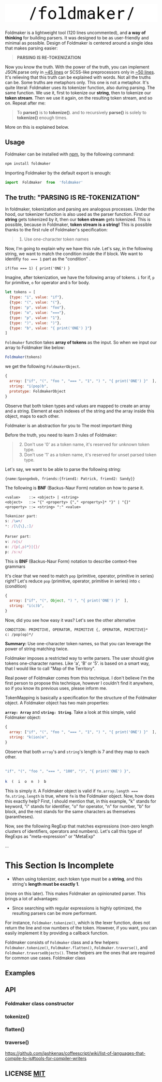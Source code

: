 # ![](logo.png)

Foldmaker is a lightweight tool (120 lines uncommented), and **a way of thinking** for building parsers. It was designed to be as user-friendly and minimal as possible. Design of Foldmaker is centered around a single idea that makes parsing easier:

> **PARSING IS RE-TOKENIZATION**

Now you know the truth. With the power of the truth, you can implement JSON.parse only in [~45 lines](https://github.com/foldmaker/json-parse) or SCSS-like preprocessors only in [~50 lines](https://github.com/foldmaker/css-nested). It's relieving that this truth can be explained with words. Not all the truths can be. Some truths are metaphors only. This one is not a metaphor. It's quite literal: Foldmaker uses its tokenizer function, also during parsing. The same function. We use it, first to tokenize our **string**, then to tokenize our **token stream**. Then we use it again, on the resulting token stream, and so on. Repeat after me:

> To **parse()** is to **tokenize()**. and to recursively **parse()** is solely to **tokenize()** enough times.

More on this is explained below.

## Usage
Foldmaker can be installed with [npm](https://docs.npmjs.com/getting-started/what-is-npm), by the following command:
```sh
npm install foldmaker
```
Importing Foldmaker by the default export is enough:
```js
import  Foldmaker  from  'foldmaker'
```

## The truth: "PARSING IS RE-TOKENIZATION"

In foldmaker, tokenization and parsing are analogous processes. Under the hood, our tokenizer function is also used as the parser function. First our **string** gets tokenized by it, then our **token stream** gets tokenized. This is possible, because in Foldmaker, **token stream is a string!** This is possible thanks to the first rule of Foldmaker's specification:

> 1. Use one-character token names

Now, I'm going to explain why we have this rule. Let's say, in the following string, we want to match the condition inside the if block. We want to identifiy `foo === 1` part as the "condition" .
```
if(foo === 1) { print('ONE') }
```
Imagine, after tokenization, we have the following array of tokens. `i` for if, `p` for primitive, `o` for operator and `b` for body.
```js
let tokens = [
  {type: "i", value: "if"},
  {type: "(", value: "("},
  {type: "p", value: "foo"},
  {type: "o", value: "==="},
  {type: "p", value: "1"},
  {type: ")", value: ")"},
  {type: "b", value: "{ print('ONE') }"}
]
```
`Foldmaker` function takes **array of tokens** as the input. So when we input our array to Foldmaker like below:
```js
Foldmaker(tokens)
```
we get the following `FoldmakerObject`. 
```js
{
  array: ["if", "(", "foo ", "=== ", "1", ") ", "{ print('ONE') }"  ],
  string: "i(pop)b",
  prototype: FoldmakerObject
}
```
Observe that both token types and values are mapped to create an array and a string. Element at each indexes of the string and the array inside this object, maps to each other.

Foldmaker is an abstraction for you to  The most important thing

Before the truth, you need to learn 3 rules of Foldmaker:

> 2. Don't use '0' as a token name, it's reserved for unknown token type.
> 3. Don't use '1' as a token name, it's reserved for unset parsed token type.

Let's say, we want to be able to parse the following string:
```
{name:Spongebob, friends:{friend1: Patrick, friend2: Sandy}}
```
The following is  **BNF**  (Backus-Naur Form) notation on how to parse it.
```
<value>    ::= <object> | <string> 
<object>   ::= "{" <property> {"," <property>}* "}" | "{}"
<property> ::= <string> ":" <value>
```

```js
Tokenizer part:
s: /\w+/
*: /[\{\},:]/ 
 
Parser part:
v: /o|s/
o: /{p(,p)*}|{}/
p: /s:v/
```
This is  **BNF**  (Backus-Naur Form) notation to describe context-free grammars


It's clear that we need to match  `pop` (primitive, operator, primitive in series) right?
Let's reduce `pop` (primitive, operator, primitive in series) into `c` (condition)
```js
{
  array: ["if", "(", Object, ") ", "{ print('ONE') }"  ],
  string: "i(c)b",
}
```
Now, did you see how easy it was? Let's see the other alternative
```
CONDITION: PRIMITIVE, OPERATOR, PRIMITIVE {, OPERATOR, PRIMITIVE}*
c: /pop(op)*/
```

**Summary:** Use one-character token names, so that you can leverage the power of string matching twice.

Foldmaker imposes a restricted way to write parsers. The user should give tokens one-character names. Like 'a', 'B' or '5'.
is based on a smart way, that I would like to call "Map of the Territory". 

Real power of Foldmaker comes from this technique. I don't believe I'm the first person to propose this technique, however I couldn't find it anywhere, so if you know its previous uses, please inform me.

  

TokenMapping is basically a specification for the structure of the Foldmaker object. A Foldmaker object has two main properties:

**`array: Array`** and **`string: String`**. Take a look at this simple, valid Foldmaker object:

```js
{
  array: ["if", "(", "foo ", "=== ", "1", ") ", "{ print('ONE') }"  ],
  string: "k(ion)e",
}
```

Observe that both `array`'s and `string`'s length is 7 and they map to each other.

```js

"if", "(", "foo ", "=== ", "100", ")", "{ print('ONE') }",

k  (  i  o  n  )  b

```

This is simply it. A Foldmaker object is valid if `fm.array.length === fm.string.length` is true, where `fm` is the Foldmaker object. Now, how does this exactly help? First, I should mention that, in this example, "k" stands for keyword, "i" stands for identifier, "o" for operator, "n" for number, "b" for block, and the rest stands for the same characters as themselves (parantheses).

  

Now, see the following RegExp that matches expressions (non-zero length clusters of identifiers, operators and numbers). Let's call this type of RegExps as "meta-expression" or "MetaExp"

...

# This Section Is Incomplete

  

- When using tokenizer, each token type must be a **string**, and this string's **length must be exactly 1**.

  

(more on this later). This makes Foldmaker an opinionated parser. This brings a lot of advantages:

- Since searching with regular expressions is highly optimized, the resulting parsers can be more performant.

  

For instance, `Foldmaker.tokenize()`, which is the lexer function, does not return the line and row numbers of the token. However, if you want, you can easily implement it by providing a callback function.

  

Foldmaker consists of `Foldmaker` class and a few helpers: `Foldmaker.tokenize()`, `Foldmaker.flatten()`, `Foldmaker.traverse()`, and `Foldmaker.traverseObjects()`. These helpers are the ones that are required for common use cases. Foldmaker class

  
  

## Examples

## API

  

### Foldmaker class constructor

### tokenize()

### flatten()

### traverse()

  

https://github.com/jashkenas/coffeescript/wiki/list-of-languages-that-compile-to-js#tools-for-compiler-writers

  

## LICENSE [MIT](LICENSE)